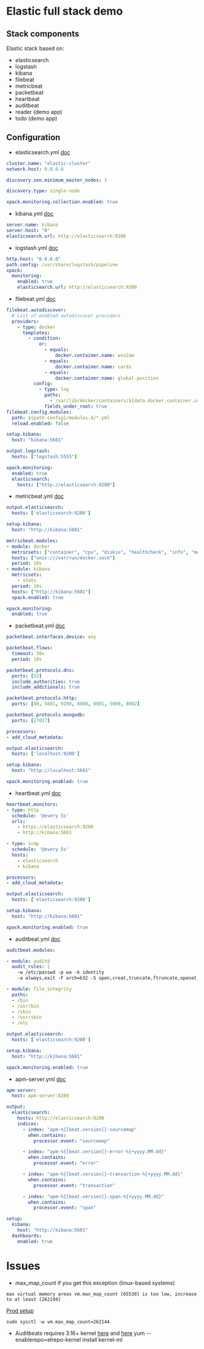 # Elastic full stack demo

## Stack components

Elastic stack based on:
* elasticsearch
* logstash
* kibana
* filebeat
* metricbeat
* packetbeat
* heartbeat
* auditbeat
* reader (demo app)
* todo (demo app)

## Configuration
- elasticsearch.yml [doc](https://www.elastic.co/guide/en/elasticsearch/reference/current/index.html)

```yaml
cluster.name: "elastic-cluster"
network.host: 0.0.0.0

discovery.zen.minimum_master_nodes: 1

discovery.type: single-node

xpack.monitoring.collection.enabled: true
```

- kibana.yml [doc](https://www.elastic.co/guide/en/kibana/current/index.html)

```yaml
server.name: kibana
server.host: "0"
elasticsearch.url: http://elasticsearch:9200
```

- logstash.yml [doc](https://www.elastic.co/guide/en/logstash/current/index.html)
```yaml
http.host: "0.0.0.0"
path.config: /usr/share/logstash/pipeline
xpack:
  monitoring:
    enabled: true
    elasticsearch.url: http://elasticsearch:9200
```

- filebeat.yml [doc](https://www.elastic.co/guide/en/beats/filebeat/current/index.html)

```yaml
filebeat.autodiscover:
  # List of enabled autodiscover providers
  providers:
    - type: docker
      templates:
        - condition:
            or:
              - equals:
                  docker.container.name: wso2am
              - equals:
                  docker.container.name: cards
              - equals:
                  docker.container.name: global-position
          config:
            - type: log
              paths:
                - /var/lib/docker/containers/${data.docker.container.id}/*.log
              fields_under_root: true
filebeat.config.modules:
  path: ${path.config}/modules.d/*.yml
  reload.enabled: false

setup.kibana:
  host: "kibana:5601"

output.logstash:
  hosts: ["logstash:5555"]

xpack.monitoring:
  enabled: true
  elasticsearch:
    hosts: ["http://elasticsearch:9200"]
```
- metricbeat.yml [doc](https://www.elastic.co/guide/en/beats/metricbeat/current/index.html)
```yaml
output.elasticsearch:
  hosts: ['elasticsearch:9200']

setup.kibana:
  host: "http://kibana:5601"

metricbeat.modules:
- module: docker
  metricsets: ["container", "cpu", "diskio", "healthcheck", "info", "memory", "network"]
  hosts: ["unix:///var/run/docker.sock"]
  period: 10s
- module: kibana
  metricsets:
    - stats
  period: 10s
  hosts: ["http://kibana:5601"]
  xpack.enabled: true

xpack.monitoring:
  enabled: true
```

- packetbeat.yml [doc](https://www.elastic.co/guide/en/beats/packetbeat/current/index.html)

```yaml
packetbeat.interfaces.device: any

packetbeat.flows:
  timeout: 30s
  period: 10s

packetbeat.protocols.dns:
  ports: [53]
  include_authorities: true
  include_additionals: true

packetbeat.protocols.http:
  ports: [80, 5601, 9200, 8080, 8081, 5000, 8002]

packetbeat.protocols.mongodb:
  ports: [27017]

processors:
- add_cloud_metadata:

output.elasticsearch:
  hosts: ['localhost:9200']

setup.kibana:
  host: "http://localhost:5601"

xpack.monitoring.enabled: true
```

- heartbeat.yml [doc](https://www.elastic.co/guide/en/beats/heartbeat/current/index.html)
```yaml
heartbeat.monitors:
- type: http
  schedule: '@every 5s'
  urls:
    - https://elasticsearch:9200
    - http://kibana:5601

- type: icmp
  schedule: '@every 5s'
  hosts:
    - elasticsearch
    - kibana

processors:
- add_cloud_metadata:

output.elasticsearch:
  hosts: ['elasticsearch:9200']

setup.kibana:
  host: "http://kibana:5601"

xpack.monitoring.enabled: true
```

- auditbeat.yml [doc](https://www.elastic.co/guide/en/beats/auditbeat/current/index.html)
```yaml
auditbeat.modules:

- module: auditd
  audit_rules: |
    -w /etc/passwd -p wa -k identity
    -a always,exit -F arch=b32 -S open,creat,truncate,ftruncate,openat,open_by_handle_at -F exit=-EPERM -k access

- module: file_integrity
  paths:
  - /bin
  - /usr/bin
  - /sbin
  - /usr/sbin
  - /etc

output.elasticsearch:
  hosts: ['elasticsearch:9200']

setup.kibana:
  host: "http://kibana:5601"

xpack.monitoring.enabled: true
```

- apm-server.yml [doc](https://www.elastic.co/guide/en/beats/apm-server/current/index.html)
```yaml
apm-server:
  host: apm-server:8200

output:
  elasticsearch:
    hosts: http://elasticsearch:9200
    indices:
      - index: "apm-%{[beat.version]}-sourcemap"
        when.contains:
          processor.event: "sourcemap"

      - index: "apm-%{[beat.version]}-error-%{+yyyy.MM.dd}"
        when.contains:
          processor.event: "error"

      - index: "apm-%{[beat.version]}-transaction-%{+yyyy.MM.dd}"
        when.contains:
          processor.event: "transaction"

      - index: "apm-%{[beat.version]}-span-%{+yyyy.MM.dd}"
        when.contains:
          processor.event: "span"

setup:
  kibana:
    host: "http://kibana:5601"
  dashboards:
    enabled: true
```

# Issues

- max_map_count
if you get this exception (linux-based systems)
```
max virtual memory areas vm.max_map_count [65530] is too low, increase to at least [262144]
```
[Prod setup](https://www.elastic.co/guide/en/elasticsearch/reference/current/docker.html#docker-cli-run-prod-mode)
```
sudo sysctl -w vm.max_map_count=262144
```
- Auditbeats requires 3.16+ kernel
[here](https://www.mysterydata.com/how-to-install-or-upgrade-to-kernel-4-16-in-centos-7-cwp7-and-vestacp/) and [here](https://wiki.centos.org/HowTos/Grub2)
 yum --enablerepo=elrepo-kernel install kernel-ml
